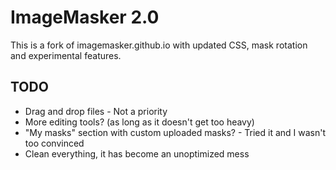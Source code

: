 # ImageMasker 2.0

This is a fork of imagemasker.github.io with updated CSS, mask rotation and experimental features. 

## TODO

* Drag and drop files - Not a priority
* More editing tools? (as long as it doesn't get too heavy)
* "My masks" section with custom uploaded masks? - Tried it and I wasn't too convinced
* Clean everything, it has become an unoptimized mess

